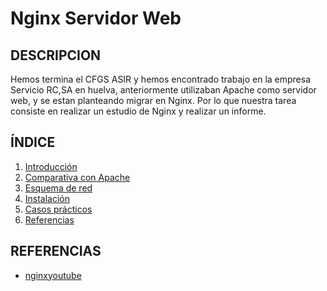 # Nginx Servidor Web

## DESCRIPCION

Hemos termina el CFGS ASIR y hemos encontrado trabajo en la empresa Servicio RC,SA en huelva, anteriormente utilizaban Apache como servidor web, y se estan planteando migrar en Nginx. Por lo que nuestra tarea consiste en realizar un estudio de Nginx y realizar un informe.


## ÍNDICE
1. [Introducción](https://github.com/josemaa/nginx/blob/main/indice/Introduccion.md)
2. [Comparativa con Apache](https://github.com/josemaa/nginx/blob/main/indice/Comparativa.md)
3. [Esquema de red](https://github.com/josemaa/nginx/blob/main/indice/EsquemaRed.md)
4. [Instalación](https://github.com/josemaa/nginx/blob/main/indice/Instalacion.md)
5. [Casos prácticos](https://github.com/josemaa/nginx/blob/main/indice/CasosPracticos.md)
6. [Referencias]()

## REFERENCIAS

 -  [nginxyoutube](https://www.youtube.com/watch?v=rfo_7J_0MGw)
